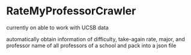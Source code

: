 # RateMyProfessorCrawler

currently on able to work with UCSB data

automatically obtain information of difficulty, take-again rate, major, and professor name of all professors of a school and pack into a json file

